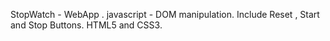StopWatch - 
WebApp . javascript - 
DOM manipulation.   Include Reset , Start and Stop Buttons.  HTML5 and CSS3. 
